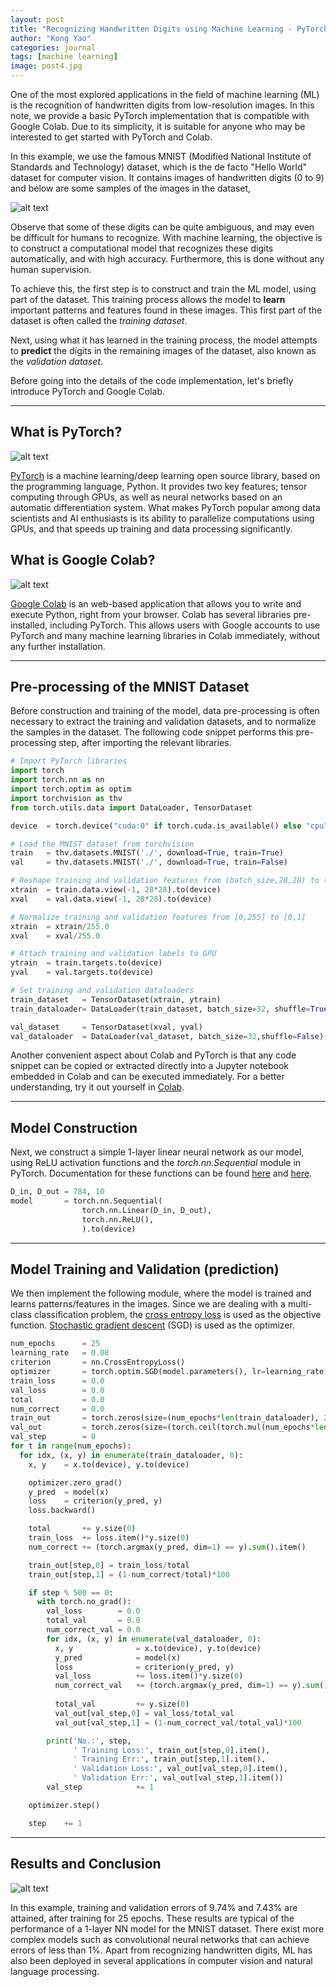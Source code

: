 ```yaml
---
layout: post
title: "Recognizing Handwritten Digits using Machine Learning - PyTorch and Colab"
author: "Kong Yao"
categories: journal
tags: [machine learning]
image: post4.jpg
---
```

One of the most explored applications in the field of machine learning (ML) is the recognition of handwritten digits from low-resolution images. In this note, we provide a basic PyTorch implementation that is compatible with Google Colab. Due to its simplicity, it is suitable for anyone who may be interested to get started with PyTorch and Colab.

In this example, we use the famous MNIST (Modified National Institute of Standards and Technology) dataset, which is the de facto "Hello World" dataset for computer vision. It contains images of handwritten digits ($0$ to $9$) and below are some samples of the images in the dataset,

![alt text](/assets/img/sample_mnist.PNG "MNIST samples")

Observe that some of these digits can be quite ambiguous, and may even be difficult for humans to recognize. With machine learning, the objective is to construct a computational model that recognizes these digits automatically, and with high accuracy. Furthermore, this is done without any human supervision. 

To achieve this, the first step is to construct and train the ML model, using part of the dataset. This training process allows the model to **learn** important patterns and features found in these images. This first part of the dataset is often called the *training dataset*. 

Next, using what it has learned in the training process, the model attempts to **predict** the digits in the remaining images of the dataset, also known as the *validation dataset*.

Before going into the details of the code implementation, let's briefly introduce PyTorch and Google Colab.

---

## What is PyTorch?

![alt text](/assets/img/torch_logo.png "Pytorch")

[PyTorch](https://pytorch.org/) is a machine learning/deep learning open source library, based on the programming language, Python. It provides two key features; tensor computing through GPUs, as well as neural networks based on an automatic differentiation system. What makes PyTorch popular among data scientists and AI enthusiasts is its ability to parallelize computations using GPUs, and that speeds up training and data processing significantly.

## What is Google Colab?

![alt text](/assets/img/colab_logo.png "Google Colab")

[Google Colab](https://colab.research.google.com/) is an web-based application that allows you to write and execute Python, right from your browser. Colab has several libraries pre-installed, including PyTorch. This allows users with Google accounts to use PyTorch and many machine learning libraries in Colab immediately, without any further installation.

---

## Pre-processing of the MNIST Dataset
Before construction and training of the model, data pre-processing is often necessary to extract the training and validation datasets, and to normalize the samples in the dataset. The following code snippet performs this pre-processing step, after importing the relevant libraries. 

```python
# Import PyTorch libraries
import torch
import torch.nn as nn
import torch.optim as optim
import torchvision as thv
from torch.utils.data import DataLoader, TensorDataset

device  = torch.device("cuda:0" if torch.cuda.is_available() else "cpu")

# Load the MNIST dataset from torchvision
train   = thv.datasets.MNIST('./', download=True, train=True)
val     = thv.datasets.MNIST('./', download=True, train=False)

# Reshape training and validation features from (batch_size,28,28) to (batch_size,28*28) and attach to GPU
xtrain  = train.data.view(-1, 28*28).to(device)
xval    = val.data.view(-1, 28*28).to(device)

# Normalize training and validation features from [0,255] to [0,1] 
xtrain  = xtrain/255.0
xval    = xval/255.0

# Attach training and validation labels to GPU
ytrain  = train.targets.to(device)
yval    = val.targets.to(device)

# Set training and validation dataloaders 
train_dataset   = TensorDataset(xtrain, ytrain)
train_dataloader= DataLoader(train_dataset, batch_size=32, shuffle=True)

val_dataset     = TensorDataset(xval, yval)
val_dataloader  = DataLoader(val_dataset, batch_size=32,shuffle=False)
```

Another convenient aspect about Colab and PyTorch is that any code snippet can be copied or extracted directly into a Jupyter notebook embedded in Colab and can be executed immediately. For a better understanding, try it out yourself in [Colab](https://colab.research.google.com/).

----

## Model Construction
Next, we construct a simple 1-layer linear neural network as our model, using ReLU activation functions and the *torch.nn.Sequential* module in PyTorch. Documentation for these functions can be found [here](https://pytorch.org/docs/stable/generated/torch.nn.ReLU.html) and [here](https://pytorch.org/docs/stable/generated/torch.nn.Sequential.html).

```python
D_in, D_out = 784, 10
model       = torch.nn.Sequential(
                torch.nn.Linear(D_in, D_out),
                torch.nn.ReLU(),
                ).to(device)
```

---

## Model Training and Validation (prediction)
We then implement the following module, where the model is trained and learns patterns/features in the images. Since we are dealing with a multi-class classification problem, the [cross entropy loss](https://pytorch.org/docs/stable/generated/torch.nn.CrossEntropyLoss.html) is used as the objective function. [Stochastic gradient descent](https://pytorch.org/docs/stable/optim.html?highlight=sgd%20optim#torch.optim.SGD) (SGD) is used as the optimizer. 

```python
num_epochs      = 25
learning_rate   = 0.08
criterion       = nn.CrossEntropyLoss()
optimizer       = torch.optim.SGD(model.parameters(), lr=learning_rate)
train_loss      = 0.0
val_loss        = 0.0
total           = 0.0
num_correct     = 0.0
train_out       = torch.zeros(size=(num_epochs*len(train_dataloader), 2))
val_out         = torch.zeros(size=(torch.ceil(torch.mul(num_epochs*len(train_dataloader),0.002)).type(torch.int32), 2))
val_step        = 0
for t in range(num_epochs):
  for idx, (x, y) in enumerate(train_dataloader, 0):
    x, y    = x.to(device), y.to(device)

    optimizer.zero_grad()      
    y_pred  = model(x)
    loss    = criterion(y_pred, y)
    loss.backward()

    total       += y.size(0)
    train_loss  += loss.item()*y.size(0)
    num_correct += (torch.argmax(y_pred, dim=1) == y).sum().item()

    train_out[step,0] = train_loss/total
    train_out[step,1] = (1-num_correct/total)*100

    if step % 500 == 0:
      with torch.no_grad():
        val_loss        = 0.0
        total_val       = 0.0
        num_correct_val = 0.0
        for idx, (x, y) in enumerate(val_dataloader, 0):
          x, y              = x.to(device), y.to(device)
          y_pred            = model(x)
          loss              = criterion(y_pred, y)          
          val_loss          += loss.item()*y.size(0)
          num_correct_val   += (torch.argmax(y_pred, dim=1) == y).sum().item()
          
          total_val         += y.size(0)
          val_out[val_step,0] = val_loss/total_val
          val_out[val_step,1] = (1-num_correct_val/total_val)*100

        print('No.:', step, 
              ' Training Loss:', train_out[step,0].item(),
              ' Training Err:', train_out[step,1].item(), 
              ' Validation Loss:', val_out[val_step,0].item(), 
              ' Validation Err:', val_out[val_step,1].item())
        val_step            += 1

    optimizer.step()

    step    += 1
```    
---

## Results and Conclusion

![alt text](/assets/img/post4_train_valid_error.PNG "Training and Validation errors")

In this example, training and validation errors of $9.74\%$ and $7.43\%$ are attained, after training for 25 epochs. These results are typical of the performance of a 1-layer NN model for the MNIST dataset. There exist more complex models such as convolutional neural networks that can achieve errors of less than $1\%$. Apart from recognizing handwritten digits, ML has also been deployed in several applications in computer vision and natural language processing.



  